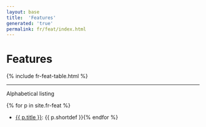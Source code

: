 ```yaml
---
layout: base
title:  'Features'
generated: 'true'
permalink: fr/feat/index.html
---
```


# Features

{% include fr-feat-table.html %}

----------

Alphabetical listing

{% for p in site.fr-feat %}
* [{{ p.title }}](): {{ p.shortdef }}{% endfor %}
